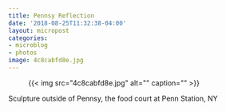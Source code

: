 ```yaml
---
title: Pennsy Reflection
date: '2018-08-25T11:32:38-04:00'
layout: micropost
categories:
- microblog
- photos
image: 4c8cabfd8e.jpg
---
```


<figure class="photo">
  {{< img src="4c8cabfd8e.jpg" alt="" caption="" >}}

</figure>


Sculpture outside of Pennsy, the food court at Penn Station, NY




